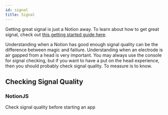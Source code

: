 ```yaml
---
id: signal
title: Signal
---
```


Getting great signal is just a Notion away. To learn about how to get great signal, check out [this getting started guide here](https://support.neurosity.co/hc/en-us/sections/360007270652-Getting-started).

Understanding when a Notion has good enough signal quality can be the difference between magic and failiure. Understanding when an electrode is air gapped from a head is very important. You may always use the console for signal checking, but if you want to have a put on the head experience, then you should probably check signal quality. To measure is to know. 

## Checking Signal Quality

### NotionJS

Check signal quality before starting an app 
